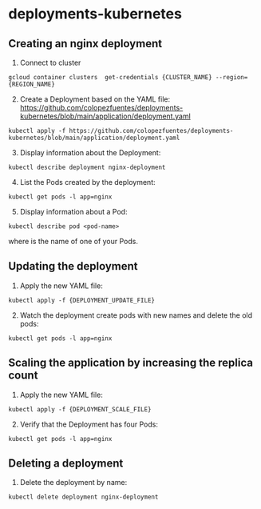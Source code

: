 # deployments-kubernetes

## Creating an nginx deployment 

1. Connect to cluster
```
gcloud container clusters  get-credentials {CLUSTER_NAME} --region={REGION_NAME}
```

2. Create a Deployment based on the YAML file: https://github.com/colopezfuentes/deployments-kubernetes/blob/main/application/deployment.yaml

```
kubectl apply -f https://github.com/colopezfuentes/deployments-kubernetes/blob/main/application/deployment.yaml
```

3. Display information about the Deployment:

```
kubectl describe deployment nginx-deployment

```
4. List the Pods created by the deployment:

```
kubectl get pods -l app=nginx
```
5. Display information about a Pod:

```
kubectl describe pod <pod-name>
```
where <pod-name> is the name of one of your Pods.


## Updating the deployment
1. Apply the new YAML file:

```
kubectl apply -f {DEPLOYMENT_UPDATE_FILE}
```
2. Watch the deployment create pods with new names and delete the old pods:

```
kubectl get pods -l app=nginx
```

## Scaling the application by increasing the replica count

1. Apply the new YAML file:

``` 
kubectl apply -f {DEPLOYMENT_SCALE_FILE}
```

2. Verify that the Deployment has four Pods:
```
kubectl get pods -l app=nginx
```

## Deleting a deployment

1. Delete the deployment by name:
```
kubectl delete deployment nginx-deployment
```